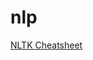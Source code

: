 # nlp

[NLTK Cheatsheet](https://github.com/michellejm/GCDRB_Text_Analysis/blob/master/Text-Analysis-with-NLTK-Cheatsheet.pdf)